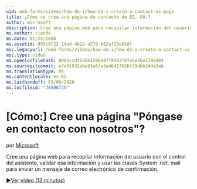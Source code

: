 ```yaml
---
uid: web-forms/videos/how-do-i/how-do-i-create-a-contact-us-page
title: ¿Cómo se crea una página de contacto de EE. UU.?
author: microsoft
description: Cree una página web para recopilar información del usuario con el control del asistente, validar esa información y usar las clases System .net. mail para enviar una combinación de conf...
ms.author: riande
ms.date: 01/24/2006
ms.assetid: d93c8f22-14ad-4b2d-a279-b62af15eb5df
msc.legacyurl: /web-forms/videos/how-do-i/how-do-i-create-a-contact-us-page
msc.type: video
ms.openlocfilehash: 006bccd45d661298a87f8483f07e5e5be1396d04
ms.sourcegitcommit: e7e91932a6e91a63e2e46417626f39d6b244a3ab
ms.translationtype: MT
ms.contentlocale: es-ES
ms.lasthandoff: 03/06/2020
ms.locfileid: "78506725"
---
```

# <a name="how-do-i-create-a-contact-us-page"></a>[Cómo:] Cree una página "Póngase en contacto con nosotros"?

por [Microsoft](https://github.com/microsoft)

Cree una página web para recopilar información del usuario con el control del asistente, validar esa información y usar las clases System .net. mail para enviar un mensaje de correo electrónico de confirmación.

[&#9654;Ver vídeo (13 minutos)](https://channel9.msdn.com/Blogs/ASP-NET-Site-Videos/how-do-i-create-a-contact-us-page)
